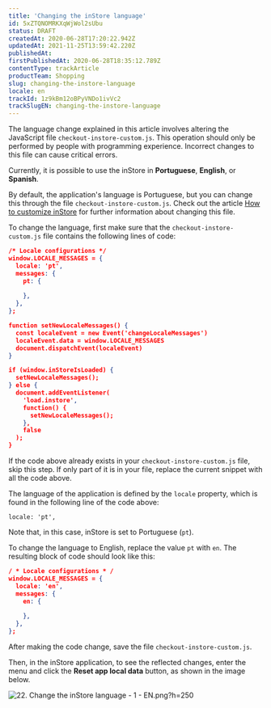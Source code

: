 ```yaml
---
title: 'Changing the inStore language'
id: 5xZTQNOMRKXqWjWol2sUbu
status: DRAFT
createdAt: 2020-06-28T17:20:22.942Z
updatedAt: 2021-11-25T13:59:42.220Z
publishedAt: 
firstPublishedAt: 2020-06-28T18:35:12.789Z
contentType: trackArticle
productTeam: Shopping
slug: changing-the-instore-language
locale: en
trackId: 1z9kBm12oBPyVNDo1ivVc2
trackSlugEN: changing-the-instore-language
---
```


<div class="alert alert-danger">
The language change explained in this article involves altering the JavaScript file <code>checkout-instore-custom.js</code>. This operation should only be performed by people with programming experience. Incorrect changes to this file can cause critical errors.
</div>

Currently, it is possible to use the inStore in __Portuguese__, __English__, or __Spanish__.

By default, the application's language is Portuguese, but you can change this through the file `checkout-instore-custom.js`. Check out the article [How to customize inStore](https://help.vtex.com/en/tracks/instore-customizacoes--1z9kBm12oBPyVNDo1ivVc2) for further information about changing this file.

To change the language, first make sure that the `checkout-instore-custom.js` file contains the following lines of code:

```json
/* Locale configurations */
window.LOCALE_MESSAGES = {
  locale: 'pt',
  messages: {
    pt: {
     
    },
  },
};

function setNewLocaleMessages() {
  const localeEvent = new Event('changeLocaleMessages')
  localeEvent.data = window.LOCALE_MESSAGES
  document.dispatchEvent(localeEvent)
}

if (window.inStoreIsLoaded) {
  setNewLocaleMessages();
} else {
  document.addEventListener(
    'load.instore',
    function() {
      setNewLocaleMessages();
    },
    false
  );
}
```

If the code above already exists in your `checkout-instore-custom.js` file, skip this step. If only part of it is in your file, replace the current snippet with all the code above.

The language of the application is defined by the `locale` property, which is found in the following line of the code above:

`locale: 'pt',`
     
Note that, in this case, inStore is set to Portuguese (`pt`).

To change the language to English, replace the value `pt` with `en`. The resulting block of code should look like this:

```json
/ * Locale configurations * /
window.LOCALE_MESSAGES = {
  locale: 'en',
  messages: {
    en: {
     
    },
  },
};
```

After making the code change, save the file `checkout-instore-custom.js`.

Then, in the inStore application, to see the reflected changes, enter the menu and click the __Reset app local data__ button, as shown in the image below.

![22. Change the inStore language - 1 - EN.png?h=250](//images.ctfassets.net/alneenqid6w5/7qVSATLXP6DBktXwwWsE0H/72515ce67429eaf6334a3cd1288e3884/22._Change_the_inStore_language_-_1_-_EN.png_h_250)
